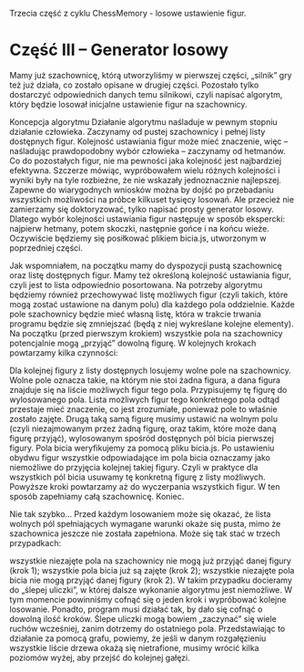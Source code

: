 Trzecia część z cyklu ChessMemory - losowe ustawienie figur.

# Część III – Generator losowy
Mamy już szachownicę, którą utworzyliśmy w pierwszej części, „silnik” gry też już działa, co zostało opisane w drugiej części. Pozostało tylko dostarczyć odpowiednich danych temu silnikowi, czyli napisać algorytm, który będzie losował inicjalne ustawienie figur na szachownicy.

Koncepcja algorytmu
Działanie algorytmu naśladuje w pewnym stopniu działanie człowieka. Zaczynamy od pustej szachownicy i pełnej listy dostępnych figur. Kolejność ustawiania figur może mieć znaczenie, więc – naśladując prawdopodobny wybór człowieka – zaczynamy od hetmanów. Co do pozostałych figur, nie ma pewności jaka kolejność jest najbardziej efektywna. Szczerze mówiąc, wypróbowałem wielu różnych kolejności i wyniki były na tyle rozbieżne, że nie wskazały jednoznacznie najlepszej. Zapewne do wiarygodnych wniosków można by dojść po przebadaniu wszystkich możliwości na próbce kilkuset tysięcy losowań. Ale przecież nie zamierzamy się doktoryzować, tylko napisać prosty generator losowy. Dlatego wybór kolejności ustawiania figur następuje w sposób ekspercki: najpierw hetmany, potem skoczki, następnie gońce i na końcu wieże. Oczywiście będziemy się posiłkować plikiem bicia.js, utworzonym w poprzedniej części.

Jak wspomniałem, na początku mamy do dyspozycji pustą szachownicę oraz listę dostępnych figur. Mamy też określoną kolejność ustawiania figur, czyli jest to lista odpowiednio posortowana. Na potrzeby algorytmu będziemy również przechowywać listę możliwych figur (czyli takich, które mogą zostać ustawione na danym polu) dla każdego pola oddzielnie. Każde pole szachownicy będzie mieć własną listę, która w trakcie trwania programu będzie się zmniejszać (będą z niej wykreślane kolejne elementy). Na początku (przed pierwszym krokiem) wszystkie pola na szachownicy potencjalnie mogą „przyjąć” dowolną figurę. W kolejnych krokach powtarzamy kilka czynności:

Dla kolejnej figury z listy dostępnych losujemy wolne pole na szachownicy. Wolne pole oznacza takie, na którym nie stoi żadna figura, a dana figura znajduje się na liście możliwych figur tego pola. Przypisujemy tę figurę do wylosowanego pola. Lista możliwych figur tego konkretnego pola odtąd przestaje mieć znaczenie, co jest zrozumiałe, ponieważ pole to właśnie zostało zajęte.
Drugą taką samą figurę musimy ustawić na wolnym polu (czyli niezajmowanym przez żadną figurę, oraz takim, które może daną figurę przyjąć), wylosowanym spośród dostępnych pól bicia pierwszej figury. Pola bicia weryfikujemy za pomocą pliku bicia.js.
Po ustawieniu obydwu figur wszystkie odpowiadające im pola bicia oznaczamy jako niemożliwe do przyjęcia kolejnej takiej figury. Czyli w praktyce dla wszystkich pól bicia usuwamy tę konkretną figurę z listy możliwych.
Powyższe kroki powtarzamy aż do wyczerpania wszystkich figur. W ten sposób zapełniamy całą szachownicę. Koniec.

Nie tak szybko…
Przed każdym losowaniem może się okazać, że lista wolnych pól spełniających wymagane warunki okaże się pusta, mimo że szachownica jeszcze nie została zapełniona. Może się tak stać w trzech przypadkach:

wszystkie niezajęte pola na szachownicy nie mogą już przyjąć danej figury (krok 1);
wszystkie pola bicia już są zajęte (krok 2);
wszystkie niezajęte pola bicia nie mogą przyjąć danej figury (krok 2).
W takim przypadku docieramy do „ślepej uliczki”, w której dalsze wykonanie algorytmu jest niemożliwe. W tym momencie powinniśmy cofnąć się o jeden krok i wypróbować kolejne losowanie. Ponadto, program musi działać tak, by dało się cofnąć o dowolną ilość kroków. Ślepe uliczki mogą bowiem „zaczynać” się wiele ruchów wcześniej, zanim dotrzemy do ostatniego pola. Przedstawiając to działanie za pomocą grafu, powiemy, że jeśli w danym rozgałęzieniu wszystkie liście drzewa okażą się nietrafione, musimy wrócić kilka poziomów wyżej, aby przejść do kolejnej gałęzi.
